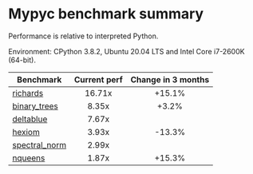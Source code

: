 # Mypyc benchmark summary

Performance is relative to interpreted Python.

Environment: CPython 3.8.2, Ubuntu 20.04 LTS and Intel Core i7-2600K (64-bit).

| Benchmark | Current perf | Change in 3 months |
| --- | :---: | :---: |
| [richards](benchmarks/richards.md) | 16.71x | +15.1% |
| [binary_trees](benchmarks/binary_trees.md) | 8.35x | +3.2% |
| [deltablue](benchmarks/deltablue.md) | 7.67x |  |
| [hexiom](benchmarks/hexiom.md) | 3.93x | -13.3% |
| [spectral_norm](benchmarks/spectral_norm.md) | 2.99x |  |
| [nqueens](benchmarks/nqueens.md) | 1.87x | +15.3% |
